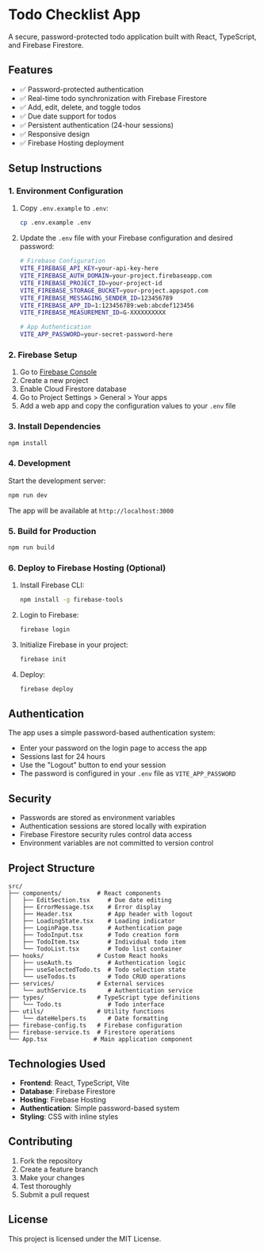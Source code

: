 # Todo Checklist App

A secure, password-protected todo application built with React, TypeScript, and Firebase Firestore.

## Features

- ✅ Password-protected authentication
- ✅ Real-time todo synchronization with Firebase Firestore
- ✅ Add, edit, delete, and toggle todos
- ✅ Due date support for todos
- ✅ Persistent authentication (24-hour sessions)
- ✅ Responsive design
- ✅ Firebase Hosting deployment

## Setup Instructions

### 1. Environment Configuration

1. Copy `.env.example` to `.env`:
   ```bash
   cp .env.example .env
   ```

2. Update the `.env` file with your Firebase configuration and desired password:
   ```bash
   # Firebase Configuration
   VITE_FIREBASE_API_KEY=your-api-key-here
   VITE_FIREBASE_AUTH_DOMAIN=your-project.firebaseapp.com
   VITE_FIREBASE_PROJECT_ID=your-project-id
   VITE_FIREBASE_STORAGE_BUCKET=your-project.appspot.com
   VITE_FIREBASE_MESSAGING_SENDER_ID=123456789
   VITE_FIREBASE_APP_ID=1:123456789:web:abcdef123456
   VITE_FIREBASE_MEASUREMENT_ID=G-XXXXXXXXXX

   # App Authentication
   VITE_APP_PASSWORD=your-secret-password-here
   ```

### 2. Firebase Setup

1. Go to [Firebase Console](https://console.firebase.google.com/)
2. Create a new project
3. Enable Cloud Firestore database
4. Go to Project Settings > General > Your apps
5. Add a web app and copy the configuration values to your `.env` file

### 3. Install Dependencies

```bash
npm install
```

### 4. Development

Start the development server:
```bash
npm run dev
```

The app will be available at `http://localhost:3000`

### 5. Build for Production

```bash
npm run build
```

### 6. Deploy to Firebase Hosting (Optional)

1. Install Firebase CLI:
   ```bash
   npm install -g firebase-tools
   ```

2. Login to Firebase:
   ```bash
   firebase login
   ```

3. Initialize Firebase in your project:
   ```bash
   firebase init
   ```

4. Deploy:
   ```bash
   firebase deploy
   ```

## Authentication

The app uses a simple password-based authentication system:

- Enter your password on the login page to access the app
- Sessions last for 24 hours
- Use the "Logout" button to end your session
- The password is configured in your `.env` file as `VITE_APP_PASSWORD`

## Security

- Passwords are stored as environment variables
- Authentication sessions are stored locally with expiration
- Firebase Firestore security rules control data access
- Environment variables are not committed to version control

## Project Structure

```
src/
├── components/          # React components
│   ├── EditSection.tsx     # Due date editing
│   ├── ErrorMessage.tsx    # Error display
│   ├── Header.tsx          # App header with logout
│   ├── LoadingState.tsx    # Loading indicator
│   ├── LoginPage.tsx       # Authentication page
│   ├── TodoInput.tsx       # Todo creation form
│   ├── TodoItem.tsx        # Individual todo item
│   └── TodoList.tsx        # Todo list container
├── hooks/               # Custom React hooks
│   ├── useAuth.ts          # Authentication logic
│   ├── useSelectedTodo.ts  # Todo selection state
│   └── useTodos.ts         # Todo CRUD operations
├── services/            # External services
│   └── authService.ts      # Authentication service
├── types/               # TypeScript type definitions
│   └── Todo.ts             # Todo interface
├── utils/               # Utility functions
│   └── dateHelpers.ts      # Date formatting
├── firebase-config.ts   # Firebase configuration
├── firebase-service.ts  # Firestore operations
└── App.tsx             # Main application component
```

## Technologies Used

- **Frontend**: React, TypeScript, Vite
- **Database**: Firebase Firestore
- **Hosting**: Firebase Hosting
- **Authentication**: Simple password-based system
- **Styling**: CSS with inline styles

## Contributing

1. Fork the repository
2. Create a feature branch
3. Make your changes
4. Test thoroughly
5. Submit a pull request

## License

This project is licensed under the MIT License.